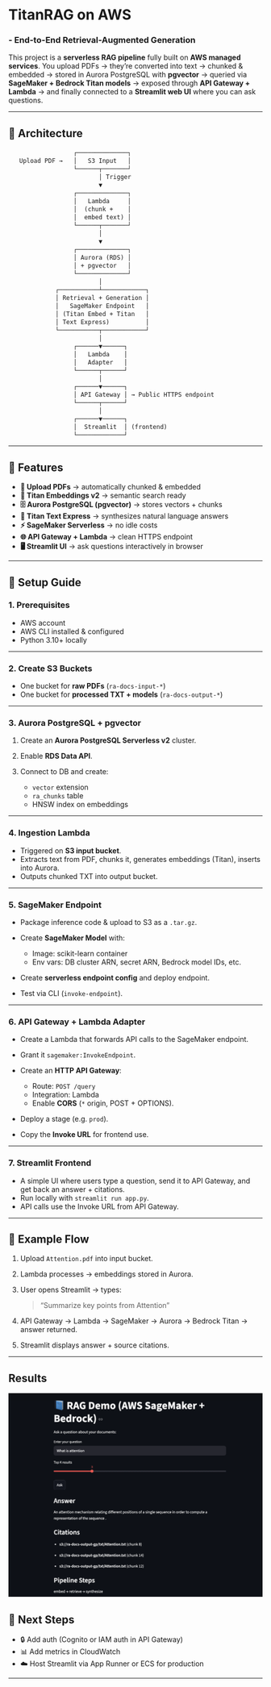 # TitanRAG on AWS 
### - End-to-End Retrieval-Augmented Generation

This project is a **serverless RAG pipeline** fully built on **AWS managed services**.
You upload PDFs → they’re converted into text → chunked & embedded → stored in Aurora PostgreSQL with **pgvector** → queried via **SageMaker + Bedrock Titan models** → exposed through **API Gateway + Lambda** → and finally connected to a **Streamlit web UI** where you can ask questions.

---

## 🔹 Architecture

```text
                  ┌──────────────┐
   Upload PDF →   │   S3 Input   │
                  └──────┬───────┘
                         │ Trigger
                         ▼
                  ┌──────────────┐
                  │   Lambda     │  
                  │  (chunk +    │
                  │  embed text) │
                  └──────┬───────┘
                         │
                         ▼
                  ┌──────────────┐
                  │ Aurora (RDS) │  
                  │ + pgvector   │
                  └──────────────┘
                         │
             ┌───────────┴────────────┐
             │ Retrieval + Generation │
             │   SageMaker Endpoint   │
             │ (Titan Embed + Titan   │
             │ Text Express)          │
             └───────────┬────────────┘
                         │
                  ┌──────▼──────┐
                  │   Lambda    │  
                  │   Adapter   │
                  └──────┬──────┘
                         │
                  ┌──────▼──────┐
                  │ API Gateway │ → Public HTTPS endpoint
                  └──────┬──────┘
                         │
                  ┌──────▼──────┐
                  │  Streamlit  │ (frontend)
                  └─────────────┘
```

---

## 🔹 Features

* **📂 Upload PDFs** → automatically chunked & embedded
* **🧮 Titan Embeddings v2** → semantic search ready
* **🗄️ Aurora PostgreSQL (pgvector)** → stores vectors + chunks
* **🤖 Titan Text Express** → synthesizes natural language answers
* **⚡ SageMaker Serverless** → no idle costs
* **🌐 API Gateway + Lambda** → clean HTTPS endpoint
* **🖥️ Streamlit UI** → ask questions interactively in browser

---

## 🔹 Setup Guide

### 1. Prerequisites

* AWS account 
* AWS CLI installed & configured
* Python 3.10+ locally

---

### 2. Create S3 Buckets

* One bucket for **raw PDFs** (`ra-docs-input-*`)
* One bucket for **processed TXT + models** (`ra-docs-output-*`)

---

### 3. Aurora PostgreSQL + pgvector

1. Create an **Aurora PostgreSQL Serverless v2** cluster.
2. Enable **RDS Data API**.
3. Connect to DB and create:

   * `vector` extension
   * `ra_chunks` table
   * HNSW index on embeddings

---

### 4. Ingestion Lambda

* Triggered on **S3 input bucket**.
* Extracts text from PDF, chunks it, generates embeddings (Titan), inserts into Aurora.
* Outputs chunked TXT into output bucket.

---

### 5. SageMaker Endpoint

* Package inference code & upload to S3 as a `.tar.gz`.
* Create **SageMaker Model** with:

  * Image: scikit-learn container
  * Env vars: DB cluster ARN, secret ARN, Bedrock model IDs, etc.
* Create **serverless endpoint config** and deploy endpoint.
* Test via CLI (`invoke-endpoint`).

---

### 6. API Gateway + Lambda Adapter

* Create a Lambda that forwards API calls to the SageMaker endpoint.
* Grant it `sagemaker:InvokeEndpoint`.
* Create an **HTTP API Gateway**:

  * Route: `POST /query`
  * Integration: Lambda
  * Enable **CORS** (`*` origin, POST + OPTIONS).
* Deploy a stage (e.g. `prod`).
* Copy the **Invoke URL** for frontend use.

---

### 7. Streamlit Frontend

* A simple UI where users type a question, send it to API Gateway, and get back an answer + citations.
* Run locally with `streamlit run app.py`.
* API calls use the Invoke URL from API Gateway.

---

## 🔹 Example Flow

1. Upload `Attention.pdf` into input bucket.
2. Lambda processes → embeddings stored in Aurora.
3. User opens Streamlit → types:

   > “Summarize key points from Attention”
4. API Gateway → Lambda → SageMaker → Aurora → Bedrock Titan → answer returned.
5. Streamlit displays answer + source citations.

---

## Results
 ![Sample Result](result.png) 
## 🔹 Next Steps

* 🔒 Add auth (Cognito or IAM auth in API Gateway)
* 📊 Add metrics in CloudWatch
* ☁️ Host Streamlit via App Runner or ECS for production

---

